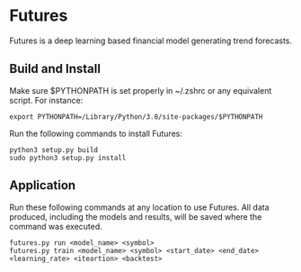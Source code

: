 # Futures

Futures is a deep learning based financial model generating trend forecasts.

## Build and Install
Make sure $PYTHONPATH is set properly in ~/.zshrc or any equivalent script. For instance:
~~~~~~~~~~~~~~~~~~~~~~
export PYTHONPATH=/Library/Python/3.8/site-packages/$PYTHONPATH
~~~~~~~~~~~~~~~~~~~~~~

Run the following commands to install Futures:
~~~~~~~~~~~~~~~~~~~~~~~
python3 setup.py build
sudo python3 setup.py install
~~~~~~~~~~~~~~~~~~~~~~~

## Application
Run these following commands at any location to use Futures.
All data produced, including the models and results, will be saved where the command was executed.
~~~~~~~~~~~~~~~~~~~~~~~
futures.py run <model_name> <symbol>
futures.py train <model_name> <symbol> <start_date> <end_date> <learning_rate> <iteartion> <backtest>
~~~~~~~~~~~~~~~~~~~~~~~

